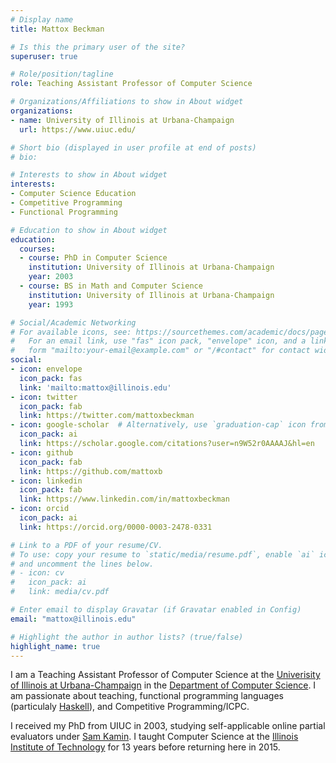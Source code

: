 ```yaml
---
# Display name
title: Mattox Beckman

# Is this the primary user of the site?
superuser: true

# Role/position/tagline
role: Teaching Assistant Professor of Computer Science

# Organizations/Affiliations to show in About widget
organizations:
- name: University of Illinois at Urbana-Champaign
  url: https://www.uiuc.edu/

# Short bio (displayed in user profile at end of posts)
# bio: 

# Interests to show in About widget
interests:
- Computer Science Education
- Competitive Programming
- Functional Programming

# Education to show in About widget
education:
  courses:
  - course: PhD in Computer Science
    institution: University of Illinois at Urbana-Champaign
    year: 2003
  - course: BS in Math and Computer Science
    institution: University of Illinois at Urbana-Champaign
    year: 1993

# Social/Academic Networking
# For available icons, see: https://sourcethemes.com/academic/docs/page-builder/#icons
#   For an email link, use "fas" icon pack, "envelope" icon, and a link in the
#   form "mailto:your-email@example.com" or "/#contact" for contact widget.
social:
- icon: envelope
  icon_pack: fas
  link: 'mailto:mattox@illinois.edu'
- icon: twitter
  icon_pack: fab
  link: https://twitter.com/mattoxbeckman
- icon: google-scholar  # Alternatively, use `graduation-cap` icon from `fas` icon pack
  icon_pack: ai
  link: https://scholar.google.com/citations?user=n9W52r0AAAAJ&hl=en
- icon: github
  icon_pack: fab
  link: https://github.com/mattoxb
- icon: linkedin
  icon_pack: fab
  link: https://www.linkedin.com/in/mattoxbeckman
- icon: orcid
  icon_pack: ai
  link: https://orcid.org/0000-0003-2478-0331

# Link to a PDF of your resume/CV.
# To use: copy your resume to `static/media/resume.pdf`, enable `ai` icons in `params.toml`, 
# and uncomment the lines below.
# - icon: cv
#   icon_pack: ai
#   link: media/cv.pdf

# Enter email to display Gravatar (if Gravatar enabled in Config)
email: "mattox@illinois.edu"

# Highlight the author in author lists? (true/false)
highlight_name: true
---
```


I am a Teaching Assistant Professor of Computer Science at the [Univerisity of Illinois at Urbana-Champaign](https://illinois.edu/) in the [Department of Computer Science](https://cs.illinois.edu/).  I am passionate about teaching, functional programming languages (particulaly [Haskell](https://haskell.org)), and Competitive Programming/ICPC.


I received my PhD from UIUC in 2003, studying self-applicable online partial evaluators under [Sam Kamin](https://cs.illinois.edu/about/people/emeritus-faculty/kamin).  I taught Computer Science at the [Illinois Institute of Technology](https://iit.edu) for 13 years before returning here in 2015.

